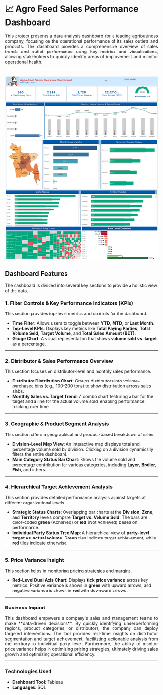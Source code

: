# 📈 Agro Feed Sales Performance Dashboard

<p align="justify">This project presents a data analysis dashboard for a leading agribusiness company, focusing on the operational performance of its sales outlets and products. The dashboard provides a comprehensive overview of sales trends and outlet performance using key metrics and visualizations, allowing stakeholders to quickly identify areas of improvement and monitor operational health.</p>

---
### **![Image1](images/1.png)**

## Dashboard Features

The dashboard is divided into several key sections to provide a holistic view of the data.

### 1. Filter Controls & Key Performance Indicators (KPIs)

This section provides top-level metrics and controls for the dashboard.
* **Time Filter**: Allows users to toggle between **YTD**, **MTD**, or **Last Month**.
* **Top-Level KPIs**: Displays key metrics like **Total Paying Parties**, **Total Volume Sold**, **Target Volume**, and **Total Sales Amount (BDT)**.
* **Gauge Chart**: A visual representation that shows **volume sold vs. target** as a percentage.

---

### 2. Distributor & Sales Performance Overview

This section focuses on distributor-level and monthly sales performance.
* **Distributor Distribution Chart**: Groups distributors into volume-purchased bins (e.g., 100–200 tons) to show distribution across sales slabs.
* **Monthly Sales vs. Target Trend**: A combo chart featuring a bar for the target and a line for the actual volume sold, enabling performance tracking over time.

---

### 3. Geographic & Product Segment Analysis

This section offers a geographical and product-based breakdown of sales.
* **Division-Level Map View**: An interactive map displays total and percentage volume sold by division. Clicking on a division dynamically filters the entire dashboard.
* **Main Category Status Bar Chart**: Shows the volume sold and percentage contribution for various categories, including **Layer**, **Broiler**, **Fish**, and others.

---

### 4. Hierarchical Target Achievement Analysis

This section provides detailed performance analysis against targets at different organizational levels.
* **Strategic Status Charts**: Overlapping bar charts at the **Division**, **Zone**, and **Territory** levels compare **Target vs. Volume Sold**. The bars are color-coded **green** (Achieved) or **red** (Not Achieved) based on performance.
* **Individual Party Status Tree Map**: A hierarchical view of **party-level target vs. actual volume**. **Green** tiles indicate target achievement, while **red** tiles indicate otherwise.

---

### 5. Price Variance Insight

This section helps in monitoring pricing strategies and margins.
* **Red-Level Dual Axis Chart**: Displays **tick price variance** across key metrics. Positive variance is shown in **green** with upward arrows, and negative variance is shown in **red** with downward arrows.

---

### Business Impact

<p align="justify">This dashboard empowers a company's sales and management teams to make **data-driven decisions**. By quickly identifying underperforming regions, product categories, or distributors, the company can deploy targeted interventions. The tool provides real-time insights on distributor segmentation and target achievement, facilitating actionable analysis from the territory to individual party level. Furthermore, the ability to monitor price variance helps in optimizing pricing strategies, ultimately driving sales growth and optimizing operational efficiency.</p>

---

### Technologies Used

* **Dashboard Tool**: Tableau
* **Languages**: SQL
